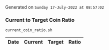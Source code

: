 Generated on `Sunday 17-July-2022 at 08:57:02`

### Current to Target Coin Ratio
`current_coin_ratio.sh`

Date|Current|Target|Ratio
---|---|---|---
